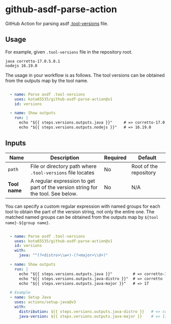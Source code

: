 # github-asdf-parse-action

GitHub Action for parsing asdf [.tool-versions](https://asdf-vm.com/manage/configuration.html#tool-versions) file.

## Usage

For example, given `.tool-versions` file in the repository root.

```
java corretto-17.0.5.8.1
nodejs 16.19.0
```

The usage in your workflow is as follows.
The tool versions can be obtained from the outputs map by the tool name.

```yaml

  - name: Parse asdf .tool-versions
    uses: kota65535/github-asdf-parse-action@v1
    id: versions

  - name: Show outputs
    run: |
      echo "${{ steps.versions.outputs.java }}"     # => corretto-17.0.5.8.1
      echo "${{ steps.versions.outputs.nodejs }}"   # => 16.19.0

```

## Inputs

| Name          | Description                                                                     | Required | Default                |
|---------------|---------------------------------------------------------------------------------|----------|------------------------|
| `path`        | File or directory path where `.tool-versions` file locates                      | No       | Root of the repository |
| **Tool name** | A regular expression to get part of the version string for the tool. See below. | No       | N/A                    |

You can specify a custom regular expression with named groups for each tool to obtain the part of the version string,
not only the entire one.
The matched named groups can be obtained from the outputs map by `${tool name}-${group name}`.

```yaml

  - name: Parse asdf .tool-versions
    uses: kota65535/github-asdf-parse-action@v1
    id: versions
    with:
      java: "^(?<distro>\\w+)-(?<major>\\d+)"

  - name: Show outputs
    run: |
      echo "${{ steps.versions.outputs.java }}"         # => corretto-17.0.5.8.1
      echo "${{ steps.versions.outputs.java-distro }}"  # => corretto
      echo "${{ steps.versions.outputs.java-major }}"   # => 17

  # Example
  - name: Setup Java
    uses: actions/setup-java@v3
    with:
      distribution: ${{ steps.versions.outputs.java-distro }}   # => corretto
      java-version: ${{ steps.versions.outputs.java-major }}    # => 17

```
